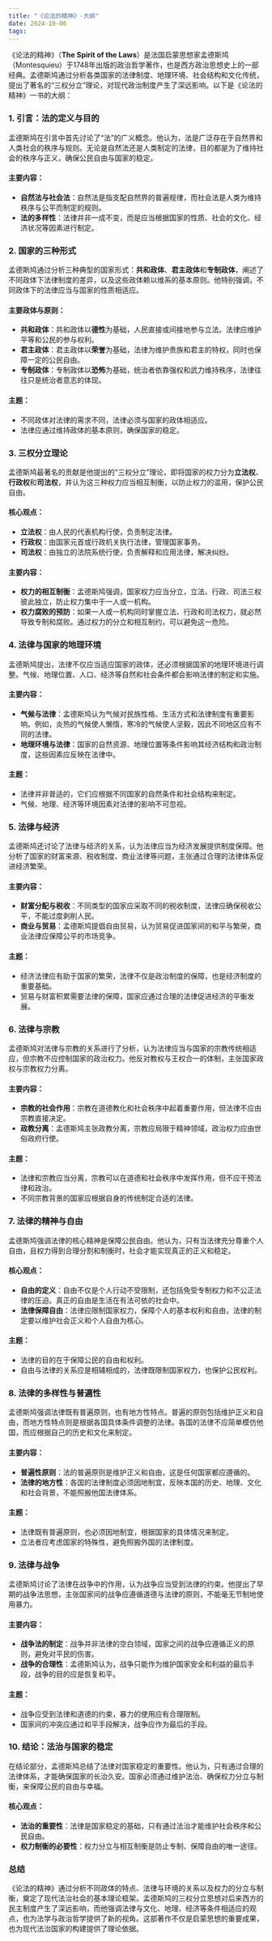 ```yaml
---
title: "《论法的精神》-大纲"
date: 2024-10-06
tags: 
---
```

《论法的精神》（**The Spirit of the Laws**）是法国启蒙思想家孟德斯鸠（Montesquieu）于1748年出版的政治哲学著作，也是西方政治思想史上的一部经典。孟德斯鸠通过分析各类国家的法律制度、地理环境、社会结构和文化传统，提出了著名的“三权分立”理论，对现代政治制度产生了深远影响。以下是《论法的精神》一书的大纲：

### 1. **引言：法的定义与目的**
孟德斯鸠在引言中首先讨论了“法”的广义概念。他认为，法是广泛存在于自然界和人类社会的秩序与规则。无论是自然法还是人类制定的法律，目的都是为了维持社会的秩序与正义，确保公民自由与国家的稳定。

#### 主要内容：
- **自然法与社会法**：自然法是指支配自然界的普遍规律，而社会法是人类为维持秩序与公平而制定的规则。
- **法的多样性**：法律并非一成不变，而是应当根据国家的性质、社会的文化、经济状况等因素进行制定。

### 2. **国家的三种形式**
孟德斯鸠通过分析三种典型的国家形式：**共和政体**、**君主政体**和**专制政体**，阐述了不同政体下法律制度的差异，以及这些政体赖以维系的基本原则。他特别强调，不同政体下的法律应当与国家的性质相适应。

#### 主要政体与原则：
- **共和政体**：共和政体以**德性**为基础，人民直接或间接地参与立法。法律应维护平等和公民的参与权利。
- **君主政体**：君主政体以**荣誉**为基础，法律为维护贵族和君主的特权，同时也保障一定的公民自由。
- **专制政体**：专制政体以**恐怖**为基础，统治者依靠强权和武力维持秩序，法律往往只是统治者意志的体现。

#### 主题：
- 不同政体对法律的需求不同，法律必须与国家的政体相适应。
- 法律应通过维持政体的基本原则，确保国家的稳定。

### 3. **三权分立理论**
孟德斯鸠最著名的贡献是他提出的“三权分立”理论，即将国家的权力分为**立法权**、**行政权**和**司法权**，并认为这三种权力应当相互制衡，以防止权力的滥用，保护公民自由。

#### 核心观点：
- **立法权**：由人民的代表机构行使，负责制定法律。
- **行政权**：由国家元首或行政机关执行法律，管理国家事务。
- **司法权**：由独立的法院系统行使，负责解释和应用法律，解决纠纷。

#### 主要内容：
- **权力的相互制衡**：孟德斯鸠强调，国家权力应当分立，立法、行政、司法三权彼此独立，防止权力集中于一人或一机构。
- **权力腐败的预防**：如果一人或一机构同时掌握立法、行政和司法权力，就必然导致专制和腐败。通过权力的分立和相互制约，可以避免这一危险。

### 4. **法律与国家的地理环境**
孟德斯鸠提出，法律不仅应当适应国家的政体，还必须根据国家的地理环境进行调整。气候、地理位置、人口、经济等自然和社会条件都会影响法律的制定和实施。

#### 主要内容：
- **气候与法律**：孟德斯鸠认为气候对民族性格、生活方式和法律制度有重要影响。例如，炎热的气候使人懒惰，寒冷的气候使人坚毅，因此不同地区应有不同的法律。
- **地理环境与法律**：国家的自然资源、地理位置等条件影响其经济结构和政治制度，这些因素应反映在法律中。

#### 主题：
- 法律并非普适的，它们应根据不同国家的自然条件和社会结构来制定。
- 气候、地理、经济等环境因素对法律的影响不可忽视。

### 5. **法律与经济**
孟德斯鸠还讨论了法律与经济的关系，认为法律应当为经济发展提供制度保障。他分析了国家的财富来源、税收制度、商业法律等问题，主张通过合理的法律体系促进经济繁荣。

#### 主要内容：
- **财富分配与税收**：不同类型的国家应采取不同的税收制度，法律应确保税收公平，不能过度剥削人民。
- **商业与贸易**：孟德斯鸠提倡自由贸易，认为贸易促进国家间的和平与繁荣，商业法律应保障公平的市场竞争。

#### 主题：
- 经济法律应有助于国家的繁荣，法律不仅是政治制度的保障，也是经济制度的重要基础。
- 贸易与财富积累需要法律的保障，国家应通过合理的法律促进经济的平衡发展。

### 6. **法律与宗教**
孟德斯鸠对法律与宗教的关系进行了分析，认为法律应当与国家的宗教传统相适应，但宗教不应控制国家的政治权力。他反对教权与王权合一的体制，主张国家政权与宗教权力分离。

#### 主要内容：
- **宗教的社会作用**：宗教在道德教化和社会秩序中起着重要作用，但法律不应由宗教直接决定。
- **政教分离**：孟德斯鸠主张政教分离，宗教应局限于精神领域，政治权力应由世俗政府行使。

#### 主题：
- 法律和宗教应当分离，宗教可以在道德和社会秩序中发挥作用，但不应干预法律和政治。
- 不同宗教背景的国家应根据自身的传统制定合适的法律。

### 7. **法律的精神与自由**
孟德斯鸠强调法律的核心精神是保障公民自由。他认为，只有当法律充分尊重个人自由，且权力得到合理分割和制衡时，社会才能实现真正的正义和稳定。

#### 核心观点：
- **自由的定义**：自由不仅是个人行动不受限制，还包括免受专制权力和不公正法律的压迫。真正的自由是生活在有法可依的社会中。
- **法律保障自由**：法律应限制国家权力，保障个人的基本权利和自由，法律的制定要以维护社会正义和个人自由为核心。

#### 主题：
- 法律的目的在于保障公民的自由和权利。
- 自由与法律的关系应是相辅相成的，法律既限制国家权力，也保护公民权利。

### 8. **法律的多样性与普遍性**
孟德斯鸠强调法律既有普遍原则，也有地方性特点。普遍的原则包括维护正义和自由，而地方性特点则是根据各国具体条件调整的法律。各国的法律不应简单模仿他国，而应根据自己的历史和文化来制定。

#### 主要内容：
- **普遍性原则**：法的普遍原则是维护正义和自由，这是任何国家都应遵循的。
- **法律的地方性**：各国的法律制度必须因地制宜，反映本国的历史、地理、文化和社会背景，不能照搬他国法律体系。

#### 主题：
- 法律既有普遍原则，也必须因地制宜，根据国家的具体情况来制定。
- 立法者应考虑国家的特殊性，避免照搬外国的法律制度。

### 9. **法律与战争**
孟德斯鸠讨论了法律在战争中的作用，认为战争应当受到法律的约束。他提出了早期的战争法思想，主张国家间的战争应遵循道德与法律的原则，不能毫无节制地使用暴力。

#### 主要内容：
- **战争法的制定**：战争并非法律的空白领域，国家之间的战争应遵循正义的原则，避免对平民的伤害。
- **战争的合理性**：孟德斯鸠认为，战争只能作为维护国家安全和利益的最后手段，战争的目的应是恢复和平。

#### 主题：
- 战争应受到法律和道德的约束，暴力的使用应有合理限制。
- 国家间的冲突应通过和平手段解决，战争应作为最后的手段。

### 10. **结论：法治与国家的稳定**


在结论部分，孟德斯鸠总结了法律对国家稳定的重要性。他认为，只有通过合理的法律体系，才能确保国家的长治久安。国家必须通过维护法治、确保权力分立与制衡，来保障公民的自由与幸福。

#### 核心观点：
- **法治的重要性**：法律是国家稳定的基础，只有通过法治才能维护社会秩序和公民自由。
- **权力制衡的必要性**：权力分立与相互制衡是防止专制、保障自由的唯一途径。

### 总结
《论法的精神》通过分析不同政体的特点、法律与环境的关系以及权力的分立与制衡，奠定了现代法治社会的基本理论框架。孟德斯鸠的三权分立思想对后来西方的民主制度产生了深远影响，而他强调法律与文化、地理、经济等条件相适应的观点，也为法学与政治哲学提供了新的视角。这部著作不仅是启蒙思想的重要成果，也为现代法治国家的构建提供了理论依据。
